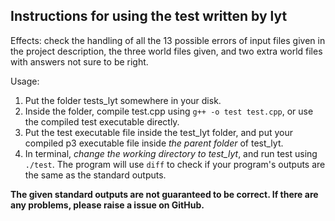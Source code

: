 ## Instructions for using the test written by lyt

Effects: check the handling of all the 13 possible errors of input files given in the project description, the three world files given, and two extra world files with answers not sure to be right.

Usage:
1. Put the folder tests_lyt somewhere in your disk.
1. Inside the folder, compile test.cpp using ``g++ -o test test.cpp``, or use the compiled test executable directly.
1. Put the test executable file inside the test_lyt folder, and put your compiled p3 executable file inside *the parent folder* of test_lyt.
1. In terminal, *change the working directory to test_lyt*, and run test using ``./test``. The program will use ``diff`` to check if your program's outputs are the same as the standard outputs.

**The given standard outputs are not guaranteed to be correct. If there are any problems, please raise a issue on GitHub.**
 
